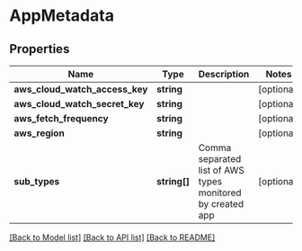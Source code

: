# AppMetadata

## Properties
Name | Type | Description | Notes
------------ | ------------- | ------------- | -------------
**aws_cloud_watch_access_key** | **string** |  | [optional] 
**aws_cloud_watch_secret_key** | **string** |  | [optional] 
**aws_fetch_frequency** | **string** |  | [optional] 
**aws_region** | **string** |  | [optional] 
**sub_types** | **string[]** | Comma separated list of AWS types monitored by created app | [optional] 

[[Back to Model list]](../../README.md#documentation-for-models) [[Back to API list]](../../README.md#documentation-for-api-endpoints) [[Back to README]](../../README.md)

